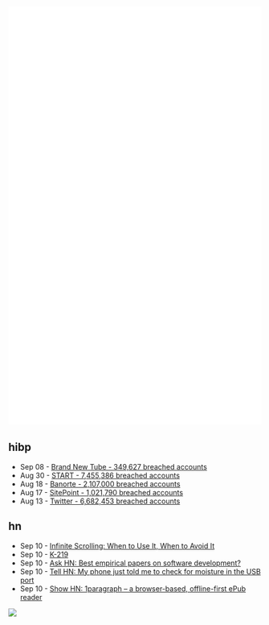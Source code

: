 ![Metrics](https://raw.githubusercontent.com/phixion/phixion/master/metrics.svg)

## hibp

<!--
for https://github.com/phixion/phixion/blob/main/.github/workflows/feeds.yml
-->
<!--START_SECTION:haveibeenpwnd-->
- Sep 08 - [Brand New Tube - 349,627 breached accounts](https://haveibeenpwned.com/PwnedWebsites#BrandNewTube)
- Aug 30 - [START - 7,455,386 breached accounts](https://haveibeenpwned.com/PwnedWebsites#Start)
- Aug 18 - [Banorte - 2,107,000 breached accounts](https://haveibeenpwned.com/PwnedWebsites#Banorte)
- Aug 17 - [SitePoint - 1,021,790 breached accounts](https://haveibeenpwned.com/PwnedWebsites#SitePoint)
- Aug 13 - [Twitter - 6,682,453 breached accounts](https://haveibeenpwned.com/PwnedWebsites#Twitter)
<!--END_SECTION:haveibeenpwnd-->

## hn

<!--
for https://github.com/phixion/phixion/blob/main/.github/workflows/feeds.yml
-->
<!--START_SECTION:hn-->
- Sep 10 - [Infinite Scrolling: When to Use It, When to Avoid It](https://www.nngroup.com/articles/infinite-scrolling-tips/)
- Sep 10 - [K-219](https://en.wikipedia.org/wiki/Soviet_submarine_K-219)
- Sep 10 - [Ask HN: Best empirical papers on software development?](https://news.ycombinator.com/item?id=32789507)
- Sep 10 - [Tell HN: My phone just told me to check for moisture in the USB port](https://news.ycombinator.com/item?id=32789464)
- Sep 10 - [Show HN: 1paragraph – a browser-based, offline-first ePub reader](https://1paragraph.app/)
<!--END_SECTION:hn-->

<!--
for https://yhype.me
-->
![](https://hit.yhype.me/github/profile?user_id=13013670)

